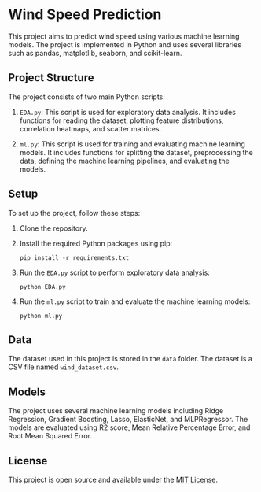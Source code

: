 # Wind Speed Prediction

This project aims to predict wind speed using various machine learning models. The project is implemented in Python and uses several libraries such as pandas, matplotlib, seaborn, and scikit-learn.

## Project Structure

The project consists of two main Python scripts:

1. `EDA.py`: This script is used for exploratory data analysis. It includes functions for reading the dataset, plotting feature distributions, correlation heatmaps, and scatter matrices.

2. `ml.py`: This script is used for training and evaluating machine learning models. It includes functions for splitting the dataset, preprocessing the data, defining the machine learning pipelines, and evaluating the models.

## Setup

To set up the project, follow these steps:

1. Clone the repository.
2. Install the required Python packages using pip:

    ```
    pip install -r requirements.txt
    ```

3. Run the `EDA.py` script to perform exploratory data analysis:

    ```
    python EDA.py
    ```

4. Run the `ml.py` script to train and evaluate the machine learning models:

    ```
    python ml.py
    ```

## Data

The dataset used in this project is stored in the `data` folder. The dataset is a CSV file named `wind_dataset.csv`.

## Models

The project uses several machine learning models including Ridge Regression, Gradient Boosting, Lasso, ElasticNet, and MLPRegressor. The models are evaluated using R2 score, Mean Relative Percentage Error, and Root Mean Squared Error.

## License

This project is open source and available under the [MIT License](LICENSE).